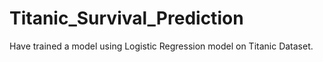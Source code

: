 # Titanic_Survival_Prediction
Have trained a model using Logistic Regression model on Titanic Dataset.
